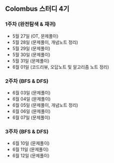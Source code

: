 ## Colombus 스터디 4기

### 1주차 (완전탐색 & 재귀)
- 5월 27일 (OT, 문제풀이)
- 5월 28일 (문제풀이, 개념노트 정리)
- 5월 29일 (문제풀이)
- 5월 30일 (문제풀이)
- 5월 31일 (문제풀이)
- 6월 01일 (코드리뷰, 오답노트 및 알고리즘 노트 정리)


### 2주차 (BFS & DFS)
- 6월 03일 (문제풀이)
- 6월 04일 (문제풀이)
- 6월 05일 (문제풀이, 개념노트 정리)
- 6월 06일 (문제풀이)
- 6월 07일 (문제풀이)


### 3주차 (BFS & DFS)
- 6월 10일 (문제풀이)
- 6월 11일 (문제풀이)
- 6월 12일 (문제풀이)